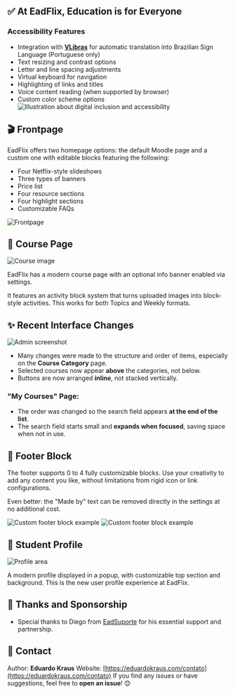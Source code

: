 ## ✅ At EadFlix, Education is for Everyone

### **Accessibility Features**

* Integration with [**VLibras**](https://www.gov.br/governodigital/pt-br/acessibilidade-e-usuario/vlibras) for automatic translation into Brazilian Sign Language (Portuguese only)
* Text resizing and contrast options
* Letter and line spacing adjustments
* Virtual keyboard for navigation
* Highlighting of links and titles
* Voice content reading (when supported by browser)
* Custom color scheme options
  ![Illustration about digital inclusion and accessibility](https://github.com/user-attachments/assets/c200384f-bcf9-4237-9492-b0bf880ed7d8)


## 🎬 Frontpage

EadFlix offers two homepage options: the default Moodle page and a custom one with editable blocks featuring the following:

* Four Netflix-style slideshows
* Three types of banners
* Price list
* Four resource sections
* Four highlight sections
* Customizable FAQs

![Frontpage](https://github.com/user-attachments/assets/df571214-e073-4b5e-9194-f1c52cb2f9dd)

## 🧩 Course Page

![Course image](https://github.com/user-attachments/assets/8f6cc718-cc3f-46a6-a5c2-b9978ec36fed)

EadFlix has a modern course page with an optional info banner enabled via settings.

It features an activity block system that turns uploaded images into block-style activities. This works for both Topics and Weekly formats.

## ✨ Recent Interface Changes

![Admin screenshot](https://github.com/user-attachments/assets/9a757232-5323-4dbc-bae0-4549d5491956)

* Many changes were made to the structure and order of items, especially on the **Course Category** page.
* Selected courses now appear **above** the categories, not below.
* Buttons are now arranged **inline**, not stacked vertically.

### "My Courses" Page:

* The order was changed so the search field appears **at the end of the list**.
* The search field starts small and **expands when focused**, saving space when not in use.

## 🔻 Footer Block

The footer supports 0 to 4 fully customizable blocks. Use your creativity to add any content you like, without limitations from rigid icon or link configurations.

Even better: the "Made by" text can be removed directly in the settings at no additional cost.

![Custom footer block example](https://github.com/user-attachments/assets/be47c72e-91d0-49dc-b4f4-e4a9de741fc7)
![Custom footer block example](https://github.com/user-attachments/assets/22dde218-109d-48a4-9c85-b7fcc459949d)

## 👤 Student Profile

![Profile area](https://github.com/user-attachments/assets/b59edb65-daa1-4748-94d3-a2b99453d41c)

A modern profile displayed in a popup, with customizable top section and background. This is the new user profile experience at EadFlix.

## 🙌 Thanks and Sponsorship

* Special thanks to Diego from [EadSuporte](https://www.eadsuporte.com.br/) for his essential support and partnership.

## 📧 Contact

Author: **Eduardo Kraus**
Website: [https://eduardokraus.com/contato](https://eduardokraus.com/contato)
If you find any issues or have suggestions, feel free to **open an issue**! 😊
